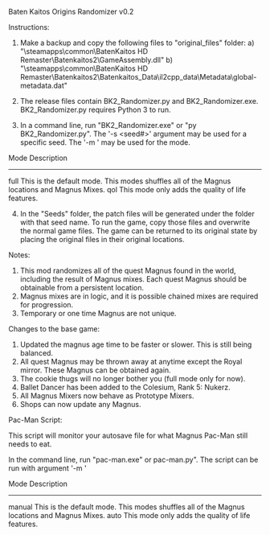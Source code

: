 Baten Kaitos Origins Randomizer v0.2

Instructions:
1) Make a backup and copy the following files to "original_files" folder:
	a) "\steamapps\common\BatenKaitos HD Remaster\Batenkaitos2\GameAssembly.dll"
	b) "\steamapps\common\BatenKaitos HD Remaster\Batenkaitos2\Batenkaitos_Data\il2cpp_data\Metadata\global-metadata.dat"

2) The release files contain BK2_Randomizer.py and BK2_Randomizer.exe. BK2_Randomizer.py requires Python 3 to run.

3) In a command line, run "BK2_Randomizer.exe" or "py BK2_Randomizer.py". The '-s <seed#>' argument may be used for a specific seed. The '-m <mode>' may be used for the mode.
   
  Mode    Description
   ----    -----------
   full    This is the default mode. This modes shuffles all of the Magnus locations and Magnus Mixes.
   qol     This mode only adds the quality of life features. 

4) In the "Seeds" folder, the patch files will be generated under the folder with that seed name. To run the game, copy those files and overwrite the normal game files.
   The game can be returned to its original state by placing the original files in their original locations.

Notes:
1) This mod randomizes all of the quest Magnus found in the world, including the result of Magnus mixes. Each quest Magnus should be obtainable from a persistent location.
2) Magnus mixes are in logic, and it is possible chained mixes are required for progression.
3) Temporary or one time Magnus are not unique. 

Changes to the base game:
1) Updated the magnus age time to be faster or slower. This is still being balanced.
2) All quest Magnus may be thrown away at anytime except the Royal mirror. These Magnus can be obtained again.
3) The cookie thugs will no longer bother you (full mode only for now).
4) Ballet Dancer has been added to the Colesium, Rank 5: Nukerz.
5) All Magnus Mixers now behave as Prototype Mixers.
6) Shops can now update any Magnus.

Pac-Man Script:

This script will monitor your autosave file for what Magnus Pac-Man still needs to eat.

In the command line, run "pac-man.exe" or pac-man.py". The script can be run with argument '-m <mode>'


   Mode    Description
   ------  ------------
   manual  This is the default mode. This modes shuffles all of the Magnus locations and Magnus Mixes.
   auto	   This mode only adds the quality of life features. 


